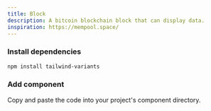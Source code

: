 ```yaml
---
title: Block
description: A bitcoin blockchain block that can display data.
inspiration: https://mempool.space/
---
```


<ComponentPreview name="Block" />

<Steps>

### Install dependencies

```bash
npm install tailwind-variants
```

### Add component

Copy and paste the code into your project's component directory.

<ComponentCode name="Block" type="ui" />

</Steps>
